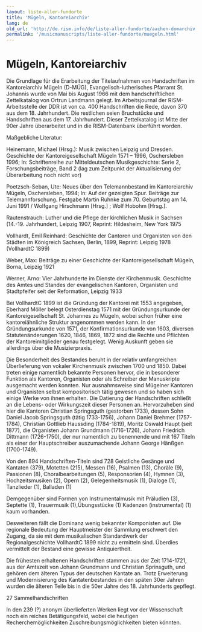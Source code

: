 ```yaml
---
layout: liste-aller-fundorte
title: 'Mügeln, Kantoreiarchiv'
lang: de
old_url: 'http://de.rism.info/de/liste-aller-fundorte/aachen-domarchiv.html'
permalink: '/musicmanuscripts/liste-aller-fundorte/muegeln.html'
---
```


# Mügeln, Kantoreiarchiv

Die Grundlage für die Erarbeitung der Titelaufnahmen von Handschriften im Kantoreiarchiv Mügeln (D-MÜG), Evangelisch-lutherisches Pfarramt St. Johannis wurde von Mai bis August 1966 mit dem handschriftlichen Zettelkatalog von Ortrun Landmann gelegt. Im Arbeitsjournal der RISM-Arbeitsstelle der DDR ist von ca. 400 Handschriften die Rede, davon 370 aus dem 18. Jahrhundert. Die restlichen seien Bruchstücke und Handschriften aus dem 17. Jahrhundert. Dieser Zettelkatalog ist Mitte der 90er Jahre überarbeitet und in die RISM-Datenbank überführt worden.

Maßgebliche Literatur:

Heinemann, Michael (Hrsg.): Musik zwischen Leipzig und Dresden. Geschichte der Kantoreigesellschaft Mügeln 1571 – 1996, Oschersleben 1996; In: Schriftenreihe zur Mitteldeutschen Musikgeschichte: Serie 2, Forschungsbeiträge, Band 2 (lag zum Zeitpunkt der Aktualisierung der Überarbeitung noch nicht vor)

Poetzsch-Seban, Ute: Neues über den Telemannbestand im Kantoreiarchiv Mügeln,  Oschersleben,  1994; In: Auf der gezeigten Spur. Beiträge zur Telemannforschung. Festgabe Martin Ruhnke zum 70. Geburtstag am 14. Juni 1991 / Wolfgang Hirschmann [Hrsg.] ; Wolf Hobohm [Hrsg.].

Rautenstrauch: Luther und die Pflege der kirchlichen Musik in Sachsen (14.-19. Jahrhundert, Leipzig 1907, Reprint: Hildesheim, New York 1975

Vollhardt, Emil Reinhard: Geschichte der Cantoren und Organisten von den Städten im Königreich Sachsen, Berlin, 1899, Reprint: Leipzig 1978 (VollhardtC 1899)

Weber, Max: Beiträge zu einer Geschichte der Kantoreigesellschaft Mügeln, Borna, Leipzig 1921

Werner, Arno: Vier Jahrhunderte im Dienste der Kirchenmusik. Geschichte des Amtes und Standes der evangelischen Kantoren, Organisten und Stadtpfeifer seit der Reformation, Leipzig 1933

Bei VollhardtC 1899 ist die Gründung der Kantorei mit 1553 angegeben, Eberhard Möller belegt Osterdienstag 1571 mit der Gründungsurkunde der Kantoreigesellschaft St. Johannes zu Mügeln, wobei schon früher eine kantoreiähnliche Struktur angenommen werden kann. In der Gründungsurkunde von 1571, der Konfirmationsurkunde von 1603, diversen Statutenänderungen 1620, 1846, 1869, 1872 sind die Rechte und Pflichten der Kantoreimitglieder genau festgelegt. Wenig Auskunft geben sie allerdings über die Musizierpraxis.

Die Besonderheit des Bestandes beruht in der relativ umfangreichen Überlieferung von vokaler Kirchenmusik zwischen 1700 und 1850. Dabei treten einige namentlich bekannte Personen hervor, die in besonderer Funktion als Kantoren, Organisten oder als Schreiber der Manuskripte ausgemacht werden konnten. Nur ausnahmsweise sind Mügelner Kantoren und Organisten selbst kompositorisch tätig gewesen und so haben sich einige Werke von ihnen erhalten. Die Datierung der Handschriften schließt an die Lebens- oder Wirkungszeit dieser Personen an. Hervorzuheben sind hier die Kantoren Christian Springsguth (gestorben 1733), dessen Sohn Daniel Jacob Springsguth (tätig 1733-1756), Johann Daniel Brehmer (1757-1784), Christian Gottlieb Haussding (1784-1819), Moritz Oswald Haupt (seit 1877), die Organisten Johann Grundmann (1716-1726), Johann Friedrich Dittmann (1726-1750), der nur namentlich zu benennende und mit 167 Titeln als einer der Hauptschreiber auszumachende Johann George Hänßgen (1700-1749).

Von den 894 Handschriften-Titeln sind 728 Geistliche Gesänge und Kantaten (379), Motetten (215), Messen (16), Psalmen (13), Choräle (9), Passionen (8), Choralbearbeitungen (5), Responsorien (4), Hymnen (3), Hochzeitsmusiken (2), Opern (2), Gelegenheitsmusik (1), Dialoge (1), Tanzlieder (1), Balladen (1)

Demgegenüber sind Formen von Instrumentalmusik mit Präludien (3), Septette (1), Trauermusik (1),Übungsstücke (1) Kadenzen (instrumental) (1) kaum vorhanden.

Desweiteren fällt die Dominanz wenig bekannter Komponisten auf. Die regionale Bedeutung der Hauptmeister der Sammlung erschwert den Zugang, da sie mit dem musikalischen Standardwerk der Regionalgeschichte VollhardtC 1899 nicht zu ermitteln sind. Überdies vermittelt der Bestand eine  gewisse Antiquiertheit.

Die frühesten erhaltenen Handschriften stammen aus der Zeit 1714-1721, aus der Amtszeit von Johann Grundmann und Christian Sprinsguth, und gehören dem älteren Typus der deutschen Kantate an. Trotz Erweiterung und Modernisierung des Kantatenbestandes in den späten 30er Jahren wurden die älteren Teile bis in die 50er Jahre des 18. Jahrhunderts gepflegt.

27 Sammelhandschriften

In den 239 (?) anonym überlieferten Werken liegt vor der Wissenschaft noch ein reiches Betätigungsfeld, wobei die heutigen Recherchemöglichkeiten Zuschreibungsmöglichkeiten bieten könnten.
